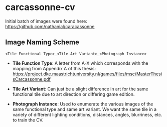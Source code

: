 # carcassonne-cv

Initial batch of images were found here: https://github.com/nathanial/caracassonne

## Image Naming Scheme
```<Tile Functional Type>_<Tile Art Variant>_<Photograph Instance>```

- **Tile Function Type**: A letter from A-X which corresponds with the mapping from Appendix A of this thesis: https://project.dke.maastrichtuniversity.nl/games/files/msc/MasterThesisCarcassonne.pdf

- **Tile Art Variant**: Can just be a slight difference in art for the same functional tile due to art direction or differing game edition.

- **Photograph Instance**: Used to enumerate the various images of the same functional type and same art variant.  We want the same tile in a variety of different lighting conditions, distances, angles, blurriness, etc. to train the CV.

